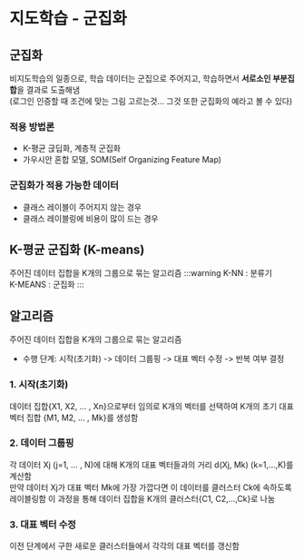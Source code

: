 # 지도학습 - 군집화

## 군집화
비지도학습의 일종으로, 학습 데이터는 군집으로 주어지고, 학습하면서 **서로소인 부분집합**을 결과로 도출해냄  
(로그인 인증할 때 조건에 맞는 그림 고르는것... 그것 또한 군집화의 예라고 볼 수 있다)

### 적용 방법론
- K-평균 굱딥화, 계층적 군집화
- 가우시안 혼합 모델, SOM(Self Organizing Feature Map)

### 군집화가 적용 가능한 데이터
- 클래스 레이블이 주어지지 않는 경우
- 클래스 레이블링에 비용이 많이 드는 경우


## K-평균 군집화 (K-means)
주어진 데이터 집합을 K개의 그룹으로 묶는 알고리즘
:::warning
K-NN : 분류기  
K-MEANS : 군집화
:::

## 알고리즘
주어진 데이터 집합을 K개의 그룹으로 묶는 알고리즘
- 수행 단계: 시작(초기화) -> 데이터 그룹핑 -> 대표 벡터 수정 -> 반복 여부 결정

### 1. 시작(초기화)
데이터 집합{X1, X2, ... , Xn}으로부터 임의로 K개의 벡터를 선택하여 K개의 초기 대표 벡터 집합 {M1, M2, ... , Mk}를 생성함

### 2. 데이터 그룹핑
각 데이터 Xj (j=1, ... , N)에 대해 K개의 대표 벡터들과의 거리 d(Xj, Mk) (k=1,...,K)를 계산함  
만약 데이터 Xj가 대표 벡터 Mk에 가장 가깝다면 이 데이터를 클러스터 Ck에 속하도록 레이블링함
이 과정을 통해 데이터 집합을 K개의 클러스터{C1, C2,...,Ck}로 나눔

### 3. 대표 벡터 수정
이전 단계에서 구한 새로운 클러스터들에서 각각의 대표 벡터를 갱신함